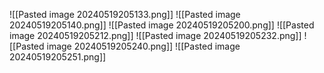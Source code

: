 ![[Pasted image 20240519205133.png]]
![[Pasted image 20240519205140.png]]
![[Pasted image 20240519205200.png]]
![[Pasted image 20240519205212.png]]
![[Pasted image 20240519205232.png]]
![[Pasted image 20240519205240.png]]
![[Pasted image 20240519205251.png]]